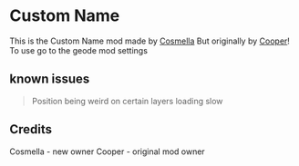 # Custom Name
This is the Custom Name mod made by [Cosmella](user:14284530) But originally by [Cooper](user:21207551)! 
To use go to the geode mod settings
## known issues

> Position being weird on certain layers
> loading slow

## Credits
Cosmella - new owner
Cooper  - original mod owner